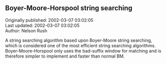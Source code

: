 ## Boyer-Moore-Horspool string searching  
Originally published: 2002-03-07 03:02:05  
Last updated: 2002-03-07 03:02:05  
Author: Nelson Rush  
  
A string searching algorithm based upon Boyer-Moore string searching, which is considered one of the most efficient string searching algorithms. Boyer-Moore-Horspool only uses the bad-suffix window for matching and is therefore simpler to implement and faster than normal BM.